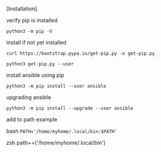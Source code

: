 [Installation]

verify pip is installed

`python3 -m pip -V`

install if not yet installed

`curl https://bootstrap.pypa.io/get-pip.py -o get-pip.py`

`python3 get-pip.py --user`

install ansible using pip

`python3 -m pip install --user ansible`


upgrading ansible

`python3 -m pip install --upgrade --user ansible`

add to path example

bash
`PATH='/home/myhome/.local/bin:$PATH'`

zsh
path+=('/home/myhome/.local/bin')
